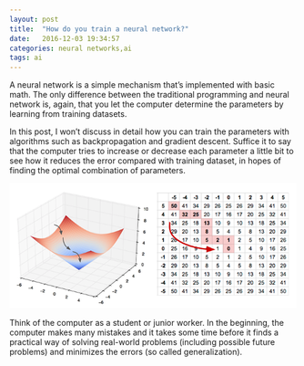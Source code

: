 ```yaml
---
layout: post
title:  "How do you train a neural network?"
date:   2016-12-03 19:34:57
categories: neural networks,ai
tags: ai
---
```

A neural network is a simple mechanism that’s implemented with basic math. The only difference between the traditional programming and neural network is, again, that you let the computer determine the parameters by learning from training datasets.

In this post, I won’t discuss in detail how you can train the parameters with algorithms such as backpropagation and gradient descent. Suffice it to say that the computer tries to increase or decrease each parameter a little bit to see how it reduces the error compared with training dataset, in hopes of finding the optimal combination of parameters.

![Neural Networks](images/posts/neuralnetworks.png)

Think of the computer as a student or junior worker. In the beginning, the computer makes many mistakes and it takes some time before it finds a practical way of solving real-world problems (including possible future problems) and minimizes the errors (so called generalization).
